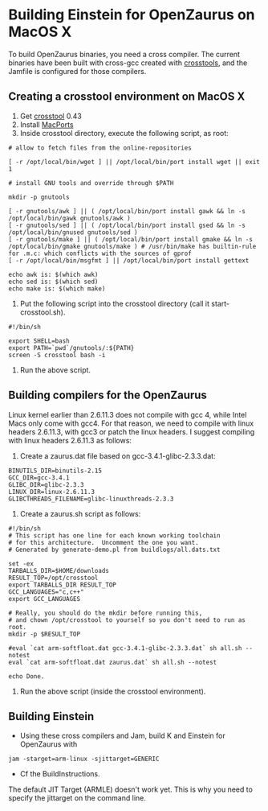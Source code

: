# Building Einstein for OpenZaurus on MacOS X #

To build OpenZaurus binaries, you need a cross compiler. The current binaries have been built with cross-gcc created with [crosstools](http://kegel.com/crosstool/), and the Jamfile is configured for those compilers.

## Creating a crosstool environment on MacOS X ##

  1. Get [crosstool](http://kegel.com/crosstool/) 0.43
  1. Install [MacPorts](http://www.macports.org/)
  1. Inside crosstool directory, execute the following script, as root:
```
# allow to fetch files from the online-repositories

[ -r /opt/local/bin/wget ] || /opt/local/bin/port install wget || exit 1

# install GNU tools and override through $PATH

mkdir -p gnutools

[ -r gnutools/awk ] || ( /opt/local/bin/port install gawk && ln -s /opt/local/bin/gawk gnutools/awk )
[ -r gnutools/sed ] || ( /opt/local/bin/port install gsed && ln -s /opt/local/bin/gnused gnutools/sed )
[ -r gnutools/make ] || ( /opt/local/bin/port install gmake && ln -s /opt/local/bin/gmake gnutools/make ) # /usr/bin/make has builtin-rule for .m.c: which conflicts with the sources of gprof
[ -r /opt/local/bin/msgfmt ] || /opt/local/bin/port install gettext

echo awk is: $(which awk)
echo sed is: $(which sed)
echo make is: $(which make)
```
  1. Put the following script into the crosstool directory (call it start-crosstool.sh).
```
#!/bin/sh

export SHELL=bash
export PATH=`pwd`/gnutools/:${PATH}
screen -S crosstool bash -i
```
  1. Run the above script.

## Building compilers for the OpenZaurus ##

Linux kernel earlier than 2.6.11.3 does not compile with gcc 4, while Intel Macs only come with gcc4. For that reason, we need to compile with linux headers 2.6.11.3, with gcc3 or patch the linux headers. I suggest compiling with linux headers 2.6.11.3 as follows:
  1. Create a zaurus.dat file based on gcc-3.4.1-glibc-2.3.3.dat:
```
BINUTILS_DIR=binutils-2.15
GCC_DIR=gcc-3.4.1
GLIBC_DIR=glibc-2.3.3
LINUX_DIR=linux-2.6.11.3
GLIBCTHREADS_FILENAME=glibc-linuxthreads-2.3.3
```
  1. Create a zaurus.sh script as follows:
```
#!/bin/sh
# This script has one line for each known working toolchain
# for this architecture.  Uncomment the one you want.
# Generated by generate-demo.pl from buildlogs/all.dats.txt

set -ex
TARBALLS_DIR=$HOME/downloads
RESULT_TOP=/opt/crosstool
export TARBALLS_DIR RESULT_TOP
GCC_LANGUAGES="c,c++"
export GCC_LANGUAGES

# Really, you should do the mkdir before running this,
# and chown /opt/crosstool to yourself so you don't need to run as root.
mkdir -p $RESULT_TOP

#eval `cat arm-softfloat.dat gcc-3.4.1-glibc-2.3.3.dat` sh all.sh --notest
eval `cat arm-softfloat.dat zaurus.dat` sh all.sh --notest

echo Done.
```
  1. Run the above script (inside the crosstool environment).

## Building Einstein ##

  * Using these cross compilers and Jam, build K and Einstein for OpenZaurus with
```
jam -starget=arm-linux -sjittarget=GENERIC
```
  * Cf the BuildInstructions.

The default JIT Target (ARMLE) doesn't work yet. This is why you need to specify the jittarget on the command line.